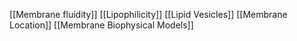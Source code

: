 [[Membrane fluidity]]
[[Lipophilicity]]
[[Lipid Vesicles]]
[[Membrane Location]]
[[Membrane Biophysical Models]]
